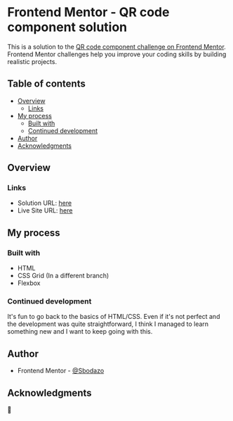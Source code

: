 # Frontend Mentor - QR code component solution

This is a solution to the [QR code component challenge on Frontend Mentor](https://www.frontendmentor.io/challenges/qr-code-component-iux_sIO_H). Frontend Mentor challenges help you improve your coding skills by building realistic projects. 

## Table of contents

- [Overview](#overview)
  - [Links](#links)
- [My process](#my-process)
  - [Built with](#built-with)
  - [Continued development](#continued-development)
- [Author](#author)
- [Acknowledgments](#acknowledgments)

## Overview

### Links

- Solution URL: [here](https://github.com/Sbodazo/Frontend-Mentor_Qr-Code-Component)
- Live Site URL: [here](https://sbodazo.github.io/Frontend-Mentor_Qr-Code-Component/)

## My process
### Built with
- HTML
- CSS Grid (In a different branch)
- Flexbox
### Continued development

It's fun to go back to the basics of HTML/CSS. Even if it's not perfect and the development was quite straightforward, I think I managed to learn something new and I want to keep going with this.

## Author

- Frontend Mentor - [@Sbodazo](https://www.frontendmentor.io/profile/Sbodazo)

## Acknowledgments

🦆